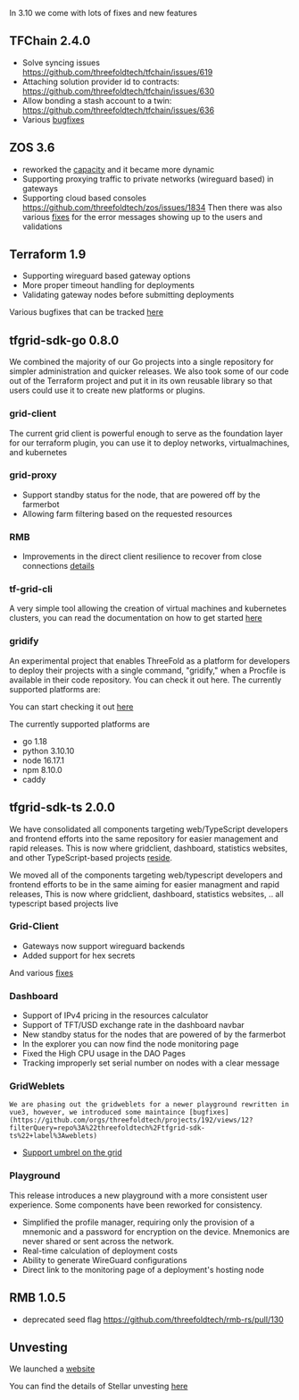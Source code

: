 In 3.10 we come with lots of fixes and new features


## TFChain 2.4.0

- Solve syncing issues https://github.com/threefoldtech/tfchain/issues/619
- Attaching solution provider id to contracts: https://github.com/threefoldtech/tfchain/issues/630
- Allow bonding a stash account to a twin: https://github.com/threefoldtech/tfchain/issues/636
- Various [bugfixes](https://github.com/threefoldtech/tfchain/releases/tag/v2.4.0)

## ZOS 3.6
- reworked the [capacity](https://github.com/threefoldtech/zos/blob/main/docs/internals/capacity.md) and it became more dynamic
- Supporting proxying traffic to private networks (wireguard based) in gateways
- Supporting cloud based consoles https://github.com/threefoldtech/zos/issues/1834
Then there was also various [fixes](https://github.com/orgs/threefoldtech/projects/192/views/4) for the error messages showing up to the users and validations

## Terraform 1.9

- Supporting wireguard based gateway options
- More proper timeout handling for deployments
- Validating gateway nodes before submitting deployments

Various bugfixes that can be tracked [here](https://github.com/orgs/threefoldtech/projects/192/views/10)

## tfgrid-sdk-go 0.8.0

We combined the majority of our Go projects into a single repository for simpler administration and quicker releases. We also took some of our code out of the Terraform project and put it in its own reusable library so that users could use it to create new platforms or plugins.

### grid-client

The current grid client is powerful enough to serve as the foundation layer for our terraform plugin, you can use it to deploy networks, virtualmachines, and kubernetes 

### grid-proxy

- Support standby status for the node, that are powered off by the farmerbot
- Allowing farm filtering based on the requested resources
### RMB

- Improvements in the direct client resilience to recover from close connections [details](https://github.com/threefoldtech/tfgrid-sdk-go/pull/146)

### tf-grid-cli

A very simple tool allowing the creation of virtual machines and kubernetes clusters, you can read the documentation on how to get started [here](https://manual.grid.tf/tfgridcmd/grid3_cli_readme.html)

### gridify
An experimental project that enables ThreeFold as a platform for developers to deploy their projects with a single command, "gridify," when a Procfile is available in their code repository. You can check it out here. The currently supported platforms are:


You can start checking it out [here](https://github.com/threefoldtech/tfgrid-sdk-go/tree/development/gridify)

The currently supported platforms are

- go 1.18
- python 3.10.10
- node 16.17.1
- npm 8.10.0
- caddy


## tfgrid-sdk-ts 2.0.0

We have consolidated all components targeting web/TypeScript developers and frontend efforts into the same repository for easier management and rapid releases. This is now where gridclient, dashboard, statistics websites, and other TypeScript-based projects [reside](https://github.com/threefoldtech/tfgrid-sdk-ts).


We moved all of the components targeting web/typescript developers and frontend efforts to be in the same  aiming for easier managment and rapid releases, This is now where gridclient, dashboard, statistics websites, .. all typescript based projects live


### Grid-Client
- Gateways now support wireguard backends
- Added support for hex secrets


And various [fixes](https://github.com/orgs/threefoldtech/projects/192/views/12?filterQuery=repo%3A%22threefoldtech%2Ftfgrid-sdk-ts%22+label%3Agrid_client) 


### Dashboard
- Support of IPv4 pricing in the resources calculator
- Support of TFT/USD exchange rate in the dashboard navbar
- New standby status for the nodes that are powered of by the farmerbot
- In the explorer you can now find the node monitoring page
- Fixed the High CPU usage in the DAO Pages
- Tracking improperly set serial number on nodes with a clear message

### GridWeblets
	We are phasing out the gridweblets for a newer playground rewritten in vue3, however, we introduced some maintaince [bugfixes](https://github.com/orgs/threefoldtech/projects/192/views/12?filterQuery=repo%3A%22threefoldtech%2Ftfgrid-sdk-ts%22+label%3Aweblets)
- [Support umbrel on the grid](https://github.com/threefoldtech/home/issues/1394)


### Playground

This release introduces a new playground with a more consistent user experience. Some components have been reworked for consistency.

- Simplified the profile manager, requiring only the provision of a mnemonic and a password for encryption on the device. Mnemonics are never shared or sent across the network.
- Real-time calculation of deployment costs
- Ability to generate WireGuard configurations
- Direct link to the monitoring page of a deployment's hosting node


## RMB 1.0.5
- deprecated seed flag https://github.com/threefoldtech/rmb-rs/pull/130




## Unvesting

We launched a [website](https://tokenservices.threefold.io/unvest/)

You can find the details of Stellar unvesting [here](https://github.com/threefoldtech/home/issues/1166)
